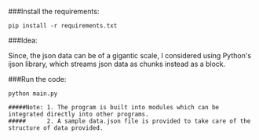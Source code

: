 ###Install the requirements:

    pip install -r requirements.txt
    
    
###Idea:

Since, the json data can be of a gigantic scale, I considered using Python's ijson library, which streams json data as chunks instead as a block.


###Run the code:

    python main.py
    
    #####Note: 1. The program is built into modules which can be integrated directly into other programs.
    #####      2. A sample data.json file is provided to take care of the structure of data provided.
    
